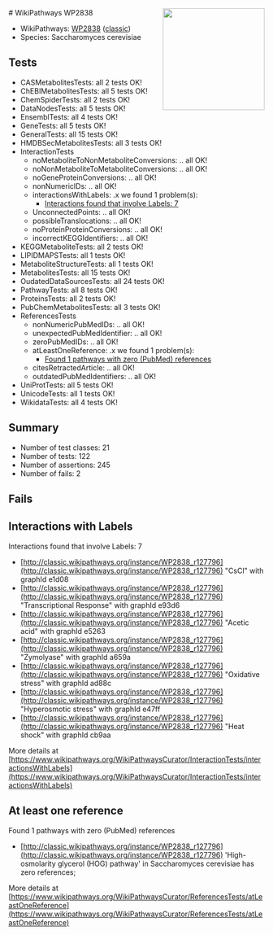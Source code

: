 <img style="float: right; width: 200px" src="https://upload.wikimedia.org/wikipedia/commons/thumb/8/83/Wplogo_with_text_500.png/640px-Wplogo_with_text_500.png" />
# WikiPathways WP2838

* WikiPathways: [WP2838](https://wikipathways.org/pathways/WP2838) ([classic](https://classic.wikipathways.org/instance/WP2838))
* Species: Saccharomyces cerevisiae
## Tests
* CASMetabolitesTests: all 2 tests OK!
* ChEBIMetabolitesTests: all 5 tests OK!
* ChemSpiderTests: all 2 tests OK!
* DataNodesTests: all 5 tests OK!
* EnsemblTests: all 4 tests OK!
* GeneTests: all 5 tests OK!
* GeneralTests: all 15 tests OK!
* HMDBSecMetabolitesTests: all 3 tests OK!
* InteractionTests
    * noMetaboliteToNonMetaboliteConversions: .. all OK!
    * noNonMetaboliteToMetaboliteConversions: .. all OK!
    * noGeneProteinConversions: .. all OK!
    * nonNumericIDs: .. all OK!
    * interactionsWithLabels: .x we found 1 problem(s):
        * [Interactions found that involve Labels: 7](#630d267e)
    * UnconnectedPoints: .. all OK!
    * possibleTranslocations: .. all OK!
    * noProteinProteinConversions: .. all OK!
    * incorrectKEGGIdentifiers: .. all OK!
* KEGGMetaboliteTests: all 2 tests OK!
* LIPIDMAPSTests: all 1 tests OK!
* MetaboliteStructureTests: all 1 tests OK!
* MetabolitesTests: all 15 tests OK!
* OudatedDataSourcesTests: all 24 tests OK!
* PathwayTests: all 8 tests OK!
* ProteinsTests: all 2 tests OK!
* PubChemMetabolitesTests: all 3 tests OK!
* ReferencesTests
    * nonNumericPubMedIDs: .. all OK!
    * unexpectedPubMedIdentifier: .. all OK!
    * zeroPubMedIDs: .. all OK!
    * atLeastOneReference: .x we found 1 problem(s):
        * [Found 1 pathways with zero (PubMed) references](#d0a459f0)
    * citesRetractedArticle: .. all OK!
    * outdatedPubMedIdentifiers: .. all OK!
* UniProtTests: all 5 tests OK!
* UnicodeTests: all 1 tests OK!
* WikidataTests: all 4 tests OK!


## Summary

* Number of test classes: 21
* Number of tests: 122
* Number of assertions: 245
* Number of fails: 2

## Fails

<a name="630d267e" />

## Interactions with Labels

Interactions found that involve Labels: 7

* [http://classic.wikipathways.org/instance/WP2838_r127796](http://classic.wikipathways.org/instance/WP2838_r127796) "CsCl" with graphId e1d08
* [http://classic.wikipathways.org/instance/WP2838_r127796](http://classic.wikipathways.org/instance/WP2838_r127796) "Transcriptional Response" with graphId e93d6
* [http://classic.wikipathways.org/instance/WP2838_r127796](http://classic.wikipathways.org/instance/WP2838_r127796) "Acetic acid" with graphId e5263
* [http://classic.wikipathways.org/instance/WP2838_r127796](http://classic.wikipathways.org/instance/WP2838_r127796) "Zymolyase" with graphId a659a
* [http://classic.wikipathways.org/instance/WP2838_r127796](http://classic.wikipathways.org/instance/WP2838_r127796) "Oxidative stress" with graphId ad88c
* [http://classic.wikipathways.org/instance/WP2838_r127796](http://classic.wikipathways.org/instance/WP2838_r127796) "Hyperosmotic stress" with graphId e47ff
* [http://classic.wikipathways.org/instance/WP2838_r127796](http://classic.wikipathways.org/instance/WP2838_r127796) "Heat shock" with graphId cb9aa


More details at [https://www.wikipathways.org/WikiPathwaysCurator/InteractionTests/interactionsWithLabels](https://www.wikipathways.org/WikiPathwaysCurator/InteractionTests/interactionsWithLabels)

<a name="d0a459f0" />

## At least one reference

Found 1 pathways with zero (PubMed) references

* [http://classic.wikipathways.org/instance/WP2838_r127796](http://classic.wikipathways.org/instance/WP2838_r127796) 'High-osmolarity glycerol (HOG) pathway' in Saccharomyces cerevisiae has zero references; 


More details at [https://www.wikipathways.org/WikiPathwaysCurator/ReferencesTests/atLeastOneReference](https://www.wikipathways.org/WikiPathwaysCurator/ReferencesTests/atLeastOneReference)

